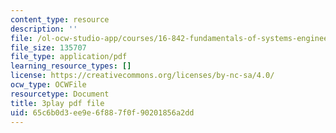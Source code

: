 ```yaml
---
content_type: resource
description: ''
file: /ol-ocw-studio-app/courses/16-842-fundamentals-of-systems-engineering-fall-2015/65c6b0d3ee9e6f887f0f90201856a2dd_sOkQ4HBmZXo.pdf
file_size: 135707
file_type: application/pdf
learning_resource_types: []
license: https://creativecommons.org/licenses/by-nc-sa/4.0/
ocw_type: OCWFile
resourcetype: Document
title: 3play pdf file
uid: 65c6b0d3-ee9e-6f88-7f0f-90201856a2dd
---
```

